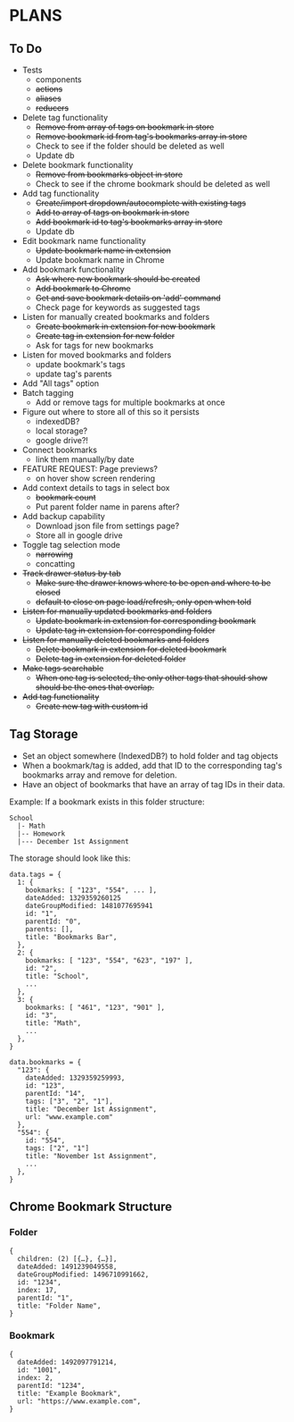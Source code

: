 # PLANS

## To Do
* Tests
  * components
  * ~~actions~~
  * ~~aliases~~
  * ~~reducers~~
* Delete tag functionality
  * ~~Remove from array of tags on bookmark in store~~
  * ~~Remove bookmark id from tag's bookmarks array in store~~
  * Check to see if the folder should be deleted as well
  * Update db
* Delete bookmark functionality
  * ~~Remove from bookmarks object in store~~
  * Check to see if the chrome bookmark should be deleted as well
* Add tag functionality
  * ~~Create/import dropdown/autocomplete with existing tags~~
  * ~~Add to array of tags on bookmark in store~~
  * ~~Add bookmark id to tag's bookmarks array in store~~
  * Update db
* Edit bookmark name functionality
  * ~~Update bookmark name in extension~~
  * Update bookmark name in Chrome
* Add bookmark functionality
  * ~~Ask where new bookmark should be created~~
  * ~~Add bookmark to Chrome~~
  * ~~Get and save bookmark details on 'add' command~~
  * Check page for keywords as suggested tags
* Listen for manually created bookmarks and folders
  * ~~Create bookmark in extension for new bookmark~~
  * ~~Create tag in extension for new folder~~
  * Ask for tags for new bookmarks
* Listen for moved bookmarks and folders
  * update bookmark's tags
  * update tag's parents
* Add "All tags" option
* Batch tagging
  * Add or remove tags for multiple bookmarks at once
* Figure out where to store all of this so it persists
  * indexedDB?
  * local storage?
  * google drive?!
* Connect bookmarks
  * link them manually/by date
* FEATURE REQUEST: Page previews?
  * on hover show screen rendering
* Add context details to tags in select box
  * ~~bookmark count~~
  * Put parent folder name in parens after?
* Add backup capability
  * Download json file from settings page?
  * Store all in google drive
* Toggle tag selection mode
  * ~~narrowing~~
  * concatting
* ~~Track drawer status by tab~~
  * ~~Make sure the drawer knows where to be open and where to be closed~~
  * ~~default to close on page load/refresh, only open when told~~
* ~~Listen for manually updated bookmarks and folders~~
  * ~~Update bookmark in extension for corresponding bookmark~~
  * ~~Update tag in extension for corresponding folder~~
* ~~Listen for manually deleted bookmarks and folders~~
  * ~~Delete bookmark in extension for deleted bookmark~~
  * ~~Delete tag in extension for deleted folder~~
* ~~Make tags searchable~~
  * ~~When one tag is selected, the only other tags that should show should be the ones that overlap.~~
* ~~Add tag functionality~~
  * ~~Create new tag with custom id~~


## Tag Storage
- Set an object somewhere (IndexedDB?) to hold folder and tag objects
- When a bookmark/tag is added, add that ID to the corresponding tag's bookmarks array and remove for deletion.
- Have an object of bookmarks that have an array of tag IDs in their data.

Example:
If a bookmark exists in this folder structure:

```
School
  |- Math
  |-- Homework
  |--- December 1st Assignment
```

The storage should look like this:
```
data.tags = {
  1: {
    bookmarks: [ "123", "554", ... ],
    dateAdded: 1329359260125
    dateGroupModified: 1481077695941
    id: "1",
    parentId: "0",
    parents: [],
    title: "Bookmarks Bar",
  },
  2: {
    bookmarks: [ "123", "554", "623", "197" ],
    id: "2",
    title: "School",
    ...
  },
  3: {
    bookmarks: [ "461", "123", "901" ],
    id: "3",
    title: "Math",
    ...
  },
}
```
```
data.bookmarks = {
  "123": {
    dateAdded: 1329359259993,
    id: "123",
    parentId: "14",
    tags: ["3", "2", "1"],
    title: "December 1st Assignment",
    url: "www.example.com"
  },
  "554": {
    id: "554",
    tags: ["2", "1"]
    title: "November 1st Assignment",
    ...
  },
}
```



## Chrome Bookmark Structure
### Folder
```
{
  children: (2) [{…}, {…}],
  dateAdded: 1491239049558,
  dateGroupModified: 1496710991662,
  id: "1234",
  index: 17,
  parentId: "1",
  title: "Folder Name",
}
```
### Bookmark
```
{
  dateAdded: 1492097791214,
  id: "1001",
  index: 2,
  parentId: "1234",
  title: "Example Bookmark",
  url: "https://www.example.com",
}
```